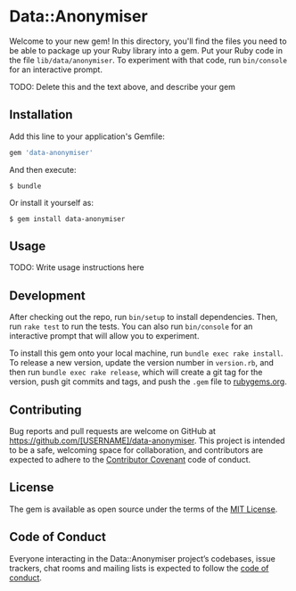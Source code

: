 # Data::Anonymiser

Welcome to your new gem! In this directory, you'll find the files you need to be able to package up your Ruby library into a gem. Put your Ruby code in the file `lib/data/anonymiser`. To experiment with that code, run `bin/console` for an interactive prompt.

TODO: Delete this and the text above, and describe your gem

## Installation

Add this line to your application's Gemfile:

```ruby
gem 'data-anonymiser'
```

And then execute:

    $ bundle

Or install it yourself as:

    $ gem install data-anonymiser

## Usage

TODO: Write usage instructions here

## Development

After checking out the repo, run `bin/setup` to install dependencies. Then, run `rake test` to run the tests. You can also run `bin/console` for an interactive prompt that will allow you to experiment.

To install this gem onto your local machine, run `bundle exec rake install`. To release a new version, update the version number in `version.rb`, and then run `bundle exec rake release`, which will create a git tag for the version, push git commits and tags, and push the `.gem` file to [rubygems.org](https://rubygems.org).

## Contributing

Bug reports and pull requests are welcome on GitHub at https://github.com/[USERNAME]/data-anonymiser. This project is intended to be a safe, welcoming space for collaboration, and contributors are expected to adhere to the [Contributor Covenant](http://contributor-covenant.org) code of conduct.

## License

The gem is available as open source under the terms of the [MIT License](http://opensource.org/licenses/MIT).

## Code of Conduct

Everyone interacting in the Data::Anonymiser project’s codebases, issue trackers, chat rooms and mailing lists is expected to follow the [code of conduct](https://github.com/[USERNAME]/data-anonymiser/blob/master/CODE_OF_CONDUCT.md).
